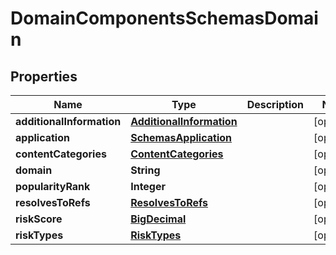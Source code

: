 # DomainComponentsSchemasDomain

## Properties
Name | Type | Description | Notes
------------ | ------------- | ------------- | -------------
**additionalInformation** | [**AdditionalInformation**](AdditionalInformation.md) |  |  [optional]
**application** | [**SchemasApplication**](SchemasApplication.md) |  |  [optional]
**contentCategories** | [**ContentCategories**](ContentCategories.md) |  |  [optional]
**domain** | **String** |  |  [optional]
**popularityRank** | **Integer** |  |  [optional]
**resolvesToRefs** | [**ResolvesToRefs**](ResolvesToRefs.md) |  |  [optional]
**riskScore** | [**BigDecimal**](BigDecimal.md) |  |  [optional]
**riskTypes** | [**RiskTypes**](RiskTypes.md) |  |  [optional]
